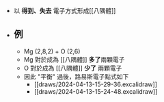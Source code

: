 - 以 **得到、失去** 電子方式形成[[八隅體]]
- ## 例
	- Mg (2,8,2) + O (2,6)
	- Mg 對於成為 [[八隅體]] **多了**兩顆電子
	- O 對於成為 [[八隅體]] **少了** 兩顆電子
	- 因此 "平衡" 過後，路易斯電子點式如下
		- [[draws/2024-04-13-15-29-36.excalidraw]]
		- [[draws/2024-04-13-15-24-48.excalidraw]]